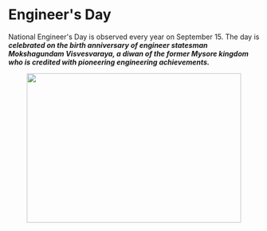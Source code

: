 # Engineer's Day

National Engineer's Day is observed every year on September 15. The day is ***celebrated on the birth anniversary of engineer statesman Mokshagundam Visvesvaraya, a diwan of the former Mysore kingdom who is credited with pioneering engineering achievements.***
<p align="center">
<img width="430" height="300" src="https://user-images.githubusercontent.com/47714057/190724723-eeeba4aa-2f0a-4411-8053-77fed73db8f7.PNG">
</p>
